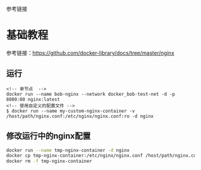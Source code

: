 参考链接
# 基础教程
参考链接：https://github.com/docker-library/docs/tree/master/nginx
## 运行
```
<!-- 单节点  -->
docker run --name bob-nginx --network docker_bob-test-net -d -p 8080:80 nginx:latest
<!-- 使用自定义的配置文件 -->
$ docker run --name my-custom-nginx-container -v /host/path/nginx.conf:/etc/nginx/nginx.conf:ro -d nginx

```

## 修改运行中的nginx配置

```bash
docker run --name tmp-nginx-container -d nginx
docker cp tmp-nginx-container:/etc/nginx/nginx.conf /host/path/nginx.conf
docker rm -f tmp-nginx-container
```



